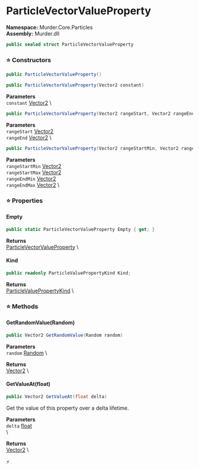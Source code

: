 # ParticleVectorValueProperty

**Namespace:** Murder.Core.Particles \
**Assembly:** Murder.dll

```csharp
public sealed struct ParticleVectorValueProperty
```

### ⭐ Constructors
```csharp
public ParticleVectorValueProperty()
```

```csharp
public ParticleVectorValueProperty(Vector2 constant)
```

**Parameters** \
`constant` [Vector2](../../../Murder/Core/Geometry/Vector2.html) \

```csharp
public ParticleVectorValueProperty(Vector2 rangeStart, Vector2 rangeEnd)
```

**Parameters** \
`rangeStart` [Vector2](../../../Murder/Core/Geometry/Vector2.html) \
`rangeEnd` [Vector2](../../../Murder/Core/Geometry/Vector2.html) \

```csharp
public ParticleVectorValueProperty(Vector2 rangeStartMin, Vector2 rangeStartMax, Vector2 rangeEndMin, Vector2 rangeEndMax)
```

**Parameters** \
`rangeStartMin` [Vector2](../../../Murder/Core/Geometry/Vector2.html) \
`rangeStartMax` [Vector2](../../../Murder/Core/Geometry/Vector2.html) \
`rangeEndMin` [Vector2](../../../Murder/Core/Geometry/Vector2.html) \
`rangeEndMax` [Vector2](../../../Murder/Core/Geometry/Vector2.html) \

### ⭐ Properties
#### Empty
```csharp
public static ParticleVectorValueProperty Empty { get; }
```

**Returns** \
[ParticleVectorValueProperty](../../../Murder/Core/Particles/ParticleVectorValueProperty.html) \
#### Kind
```csharp
public readonly ParticleValuePropertyKind Kind;
```

**Returns** \
[ParticleValuePropertyKind](../../../Murder/Core/Particles/ParticleValuePropertyKind.html) \
### ⭐ Methods
#### GetRandomValue(Random)
```csharp
public Vector2 GetRandomValue(Random random)
```

**Parameters** \
`random` [Random](https://learn.microsoft.com/en-us/dotnet/api/System.Random?view=net-7.0) \

**Returns** \
[Vector2](../../../Murder/Core/Geometry/Vector2.html) \

#### GetValueAt(float)
```csharp
public Vector2 GetValueAt(float delta)
```

Get the value of this property over a delta lifetime.

**Parameters** \
`delta` [float](https://learn.microsoft.com/en-us/dotnet/api/System.Single?view=net-7.0) \
\

**Returns** \
[Vector2](../../../Murder/Core/Geometry/Vector2.html) \



⚡